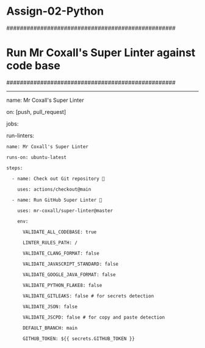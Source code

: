 # Assign-02-Python
##################################################

# Run Mr Coxall's Super Linter against code base #

##################################################

---

name: Mr Coxall's Super Linter

on: [push, pull_request]

jobs:

  run-linters:

    name: Mr Coxall's Super Linter

    runs-on: ubuntu-latest

    steps:

      - name: Check out Git repository 🚦

        uses: actions/checkout@main

      - name: Run GitHub Super Linter 🚀

        uses: mr-coxall/super-linter@master

        env:

          VALIDATE_ALL_CODEBASE: true

          LINTER_RULES_PATH: /

          VALIDATE_CLANG_FORMAT: false

          VALIDATE_JAVASCRIPT_STANDARD: false

          VALIDATE_GOOGLE_JAVA_FORMAT: false

          VALIDATE_PYTHON_FLAKE8: false

          VALIDATE_GITLEAKS: false # for secrets detection

          VALIDATE_JSON: false

          VALIDATE_JSCPD: false # for copy and paste detection

          DEFAULT_BRANCH: main

          GITHUB_TOKEN: ${{ secrets.GITHUB_TOKEN }}
